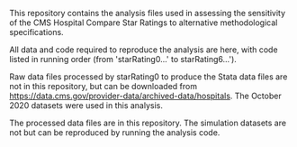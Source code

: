 This repository contains the analysis files used in assessing the sensitivity of the CMS Hospital Compare Star Ratings to alternative methodological specifications.

All data and code required to reproduce the analysis are here, with code listed in running order (from 'starRating0...' to starRating6...').

Raw data files processed by starRating0 to produce the Stata data files are not in this repository, but can be downloaded from https://data.cms.gov/provider-data/archived-data/hospitals. The October 2020 datasets were used in this analysis.

The processed data files are in this repository. The simulation datasets are not but can be reproduced by running the analysis code.